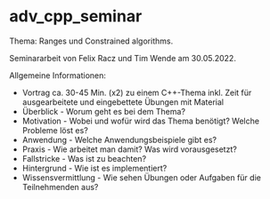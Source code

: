# adv_cpp_seminar

Thema: Ranges und Constrained algorithms.

Seminararbeit von Felix Racz und Tim Wende am 30.05.2022.

Allgemeine Informationen:
- Vortrag ca. 30-45 Min. (x2) zu einem C++-Thema inkl. Zeit für ausgearbeitete und eingebettete Übungen mit Material
- Überblick - Worum geht es bei dem Thema?
- Motivation - Wobei und wofür wird das Thema benötigt? Welche Probleme löst es?
- Anwendung - Welche Anwendungsbeispiele gibt es?
- Praxis - Wie arbeitet man damit? Was wird vorausgesetzt?
- Fallstricke - Was ist zu beachten?
- Hintergrund - Wie ist es implementiert?
- Wissensvermittlung - Wie sehen Übungen oder Aufgaben für die Teilnehmenden aus?